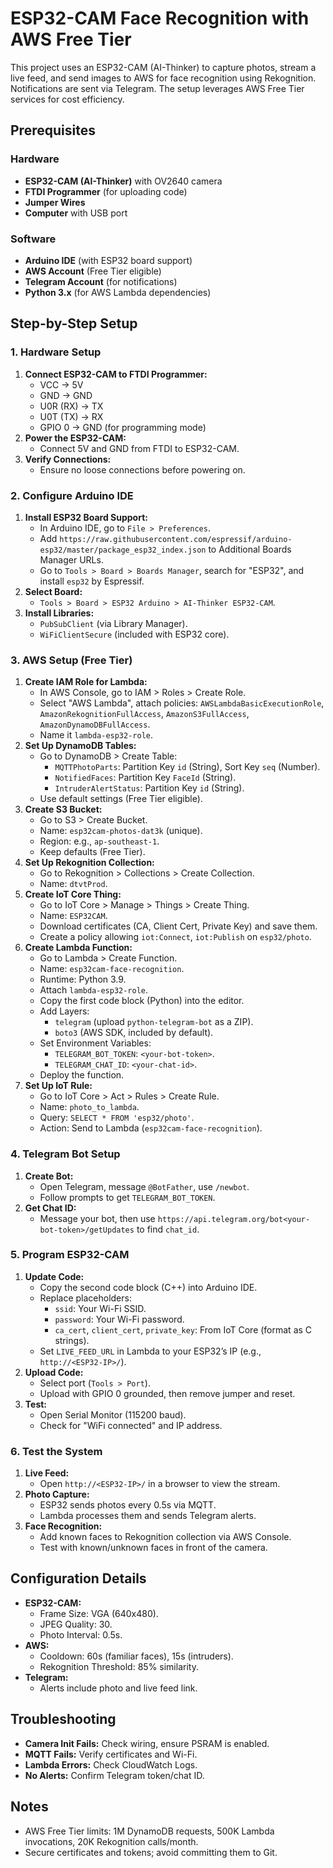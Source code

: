 # ESP32-CAM Face Recognition with AWS Free Tier

This project uses an ESP32-CAM (AI-Thinker) to capture photos, stream a live feed, and send images to AWS for face recognition using Rekognition. Notifications are sent via Telegram. The setup leverages AWS Free Tier services for cost efficiency.

## Prerequisites

### Hardware
- **ESP32-CAM (AI-Thinker)** with OV2640 camera
- **FTDI Programmer** (for uploading code)
- **Jumper Wires**
- **Computer** with USB port

### Software
- **Arduino IDE** (with ESP32 board support)
- **AWS Account** (Free Tier eligible)
- **Telegram Account** (for notifications)
- **Python 3.x** (for AWS Lambda dependencies)

## Step-by-Step Setup

### 1. Hardware Setup
1. **Connect ESP32-CAM to FTDI Programmer:**
   - VCC → 5V
   - GND → GND
   - U0R (RX) → TX
   - U0T (TX) → RX
   - GPIO 0 → GND (for programming mode)
2. **Power the ESP32-CAM:**
   - Connect 5V and GND from FTDI to ESP32-CAM.
3. **Verify Connections:**
   - Ensure no loose connections before powering on.

### 2. Configure Arduino IDE
1. **Install ESP32 Board Support:**
   - In Arduino IDE, go to `File > Preferences`.
   - Add `https://raw.githubusercontent.com/espressif/arduino-esp32/master/package_esp32_index.json` to Additional Boards Manager URLs.
   - Go to `Tools > Board > Boards Manager`, search for "ESP32", and install `esp32` by Espressif.
2. **Select Board:**
   - `Tools > Board > ESP32 Arduino > AI-Thinker ESP32-CAM`.
3. **Install Libraries:**
   - `PubSubClient` (via Library Manager).
   - `WiFiClientSecure` (included with ESP32 core).

### 3. AWS Setup (Free Tier)
1. **Create IAM Role for Lambda:**
   - In AWS Console, go to IAM > Roles > Create Role.
   - Select "AWS Lambda", attach policies: `AWSLambdaBasicExecutionRole`, `AmazonRekognitionFullAccess`, `AmazonS3FullAccess`, `AmazonDynamoDBFullAccess`.
   - Name it `lambda-esp32-role`.
2. **Set Up DynamoDB Tables:**
   - Go to DynamoDB > Create Table:
     - `MQTTPhotoParts`: Partition Key `id` (String), Sort Key `seq` (Number).
     - `NotifiedFaces`: Partition Key `FaceId` (String).
     - `IntruderAlertStatus`: Partition Key `id` (String).
   - Use default settings (Free Tier eligible).
3. **Create S3 Bucket:**
   - Go to S3 > Create Bucket.
   - Name: `esp32cam-photos-dat3k` (unique).
   - Region: e.g., `ap-southeast-1`.
   - Keep defaults (Free Tier).
4. **Set Up Rekognition Collection:**
   - Go to Rekognition > Collections > Create Collection.
   - Name: `dtvtProd`.
5. **Create IoT Core Thing:**
   - Go to IoT Core > Manage > Things > Create Thing.
   - Name: `ESP32CAM`.
   - Download certificates (CA, Client Cert, Private Key) and save them.
   - Create a policy allowing `iot:Connect`, `iot:Publish` on `esp32/photo`.
6. **Create Lambda Function:**
   - Go to Lambda > Create Function.
   - Name: `esp32cam-face-recognition`.
   - Runtime: Python 3.9.
   - Attach `lambda-esp32-role`.
   - Copy the first code block (Python) into the editor.
   - Add Layers:
     - `telegram` (upload `python-telegram-bot` as a ZIP).
     - `boto3` (AWS SDK, included by default).
   - Set Environment Variables:
     - `TELEGRAM_BOT_TOKEN`: `<your-bot-token>`.
     - `TELEGRAM_CHAT_ID`: `<your-chat-id>`.
   - Deploy the function.
7. **Set Up IoT Rule:**
   - Go to IoT Core > Act > Rules > Create Rule.
   - Name: `photo_to_lambda`.
   - Query: `SELECT * FROM 'esp32/photo'`.
   - Action: Send to Lambda (`esp32cam-face-recognition`).

### 4. Telegram Bot Setup
1. **Create Bot:**
   - Open Telegram, message `@BotFather`, use `/newbot`.
   - Follow prompts to get `TELEGRAM_BOT_TOKEN`.
2. **Get Chat ID:**
   - Message your bot, then use `https://api.telegram.org/bot<your-bot-token>/getUpdates` to find `chat_id`.

### 5. Program ESP32-CAM
1. **Update Code:**
   - Copy the second code block (C++) into Arduino IDE.
   - Replace placeholders:
     - `ssid`: Your Wi-Fi SSID.
     - `password`: Your Wi-Fi password.
     - `ca_cert`, `client_cert`, `private_key`: From IoT Core (format as C strings).
   - Set `LIVE_FEED_URL` in Lambda to your ESP32’s IP (e.g., `http://<ESP32-IP>/`).
2. **Upload Code:**
   - Select port (`Tools > Port`).
   - Upload with GPIO 0 grounded, then remove jumper and reset.
3. **Test:**
   - Open Serial Monitor (115200 baud).
   - Check for "WiFi connected" and IP address.

### 6. Test the System
1. **Live Feed:**
   - Open `http://<ESP32-IP>/` in a browser to view the stream.
2. **Photo Capture:**
   - ESP32 sends photos every 0.5s via MQTT.
   - Lambda processes them and sends Telegram alerts.
3. **Face Recognition:**
   - Add known faces to Rekognition collection via AWS Console.
   - Test with known/unknown faces in front of the camera.

## Configuration Details
- **ESP32-CAM:**
  - Frame Size: VGA (640x480).
  - JPEG Quality: 30.
  - Photo Interval: 0.5s.
- **AWS:**
  - Cooldown: 60s (familiar faces), 15s (intruders).
  - Rekognition Threshold: 85% similarity.
- **Telegram:**
  - Alerts include photo and live feed link.

## Troubleshooting
- **Camera Init Fails:** Check wiring, ensure PSRAM is enabled.
- **MQTT Fails:** Verify certificates and Wi-Fi.
- **Lambda Errors:** Check CloudWatch Logs.
- **No Alerts:** Confirm Telegram token/chat ID.

## Notes
- AWS Free Tier limits: 1M DynamoDB requests, 500K Lambda invocations, 20K Rekognition calls/month.
- Secure certificates and tokens; avoid committing them to Git.
